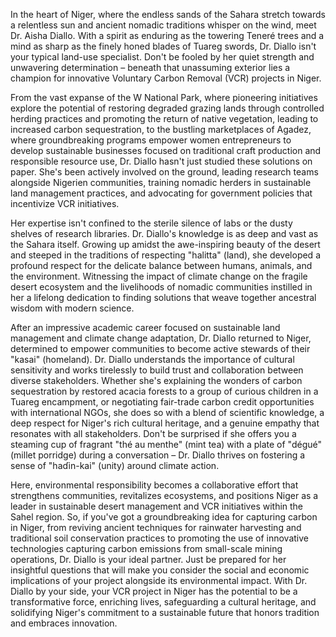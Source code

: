 In the heart of Niger, where the endless sands of the Sahara stretch towards a relentless sun and ancient nomadic traditions whisper on the wind, meet Dr. Aisha Diallo. With a spirit as enduring as the towering Teneré trees and a mind as sharp as the finely honed blades of Tuareg swords, Dr. Diallo isn't your typical land-use specialist. Don't be fooled by her quiet strength and unwavering determination – beneath that unassuming exterior lies a champion for innovative Voluntary Carbon Removal (VCR) projects in Niger.

From the vast expanse of the W National Park, where pioneering initiatives explore the potential of restoring degraded grazing lands through controlled herding practices and promoting the return of native vegetation, leading to increased carbon sequestration, to the bustling marketplaces of Agadez, where groundbreaking programs empower women entrepreneurs to develop sustainable businesses focused on traditional craft production and responsible resource use, Dr. Diallo hasn't just studied these solutions on paper. She's been actively involved on the ground, leading research teams alongside Nigerien communities, training nomadic herders in sustainable land management practices, and advocating for government policies that incentivize VCR initiatives.

Her expertise isn't confined to the sterile silence of labs or the dusty shelves of research libraries. Dr. Diallo's knowledge is as deep and vast as the Sahara itself. Growing up amidst the awe-inspiring beauty of the desert and steeped in the traditions of respecting "halitta" (land), she developed a profound respect for the delicate balance between humans, animals, and the environment. Witnessing the impact of climate change on the fragile desert ecosystem and the livelihoods of nomadic communities instilled in her a lifelong dedication to finding solutions that weave together ancestral wisdom with modern science.  

After an impressive academic career focused on sustainable land management and climate change adaptation, Dr. Diallo returned to Niger, determined to empower communities to become active stewards of their "kasai" (homeland). Dr. Diallo understands the importance of cultural sensitivity and works tirelessly to build trust and collaboration between diverse stakeholders. Whether she's explaining the wonders of carbon sequestration by restored acacia forests to a group of curious children in a Tuareg encampment, or negotiating fair-trade carbon credit opportunities with international NGOs, she does so with a blend of scientific knowledge, a deep respect for Niger's rich cultural heritage, and a genuine empathy that resonates with all stakeholders. Don't be surprised if she offers you a steaming cup of fragrant "thé au menthe" (mint tea) with a plate of "dégué" (millet porridge) during a conversation – Dr. Diallo thrives on fostering a sense of "haɗin-kai" (unity) around climate action.

Here, environmental responsibility becomes a collaborative effort that strengthens communities, revitalizes ecosystems, and positions Niger as a leader in sustainable desert management and VCR initiatives within the Sahel region. So, if you've got a groundbreaking idea for capturing carbon in Niger, from reviving ancient techniques for rainwater harvesting and traditional soil conservation practices to promoting the use of innovative technologies capturing carbon emissions from small-scale mining operations, Dr. Diallo is your ideal partner. Just be prepared for her insightful questions that will make you consider the social and economic implications of your project alongside its environmental impact. With Dr. Diallo by your side, your VCR project in Niger has the potential to be a transformative force, enriching lives, safeguarding a cultural heritage, and solidifying Niger's commitment to a sustainable future that honors tradition and embraces innovation. 
